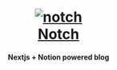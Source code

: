 <h1 align="center">
  <a href="https://notch-psi.vercel.app/">
    <img src="https://notch-psi.vercel.app/" alt="notch" />
    <br />
    Notch
  </a>
</h1>

<h4 align="center">Nextjs + Notion powered blog</h4>